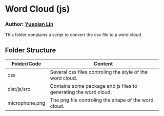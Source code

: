 # Word Cloud (js)
### Author: [Yueqian Lin](mailto:yl768@duke.edu)

This folder conatains a script to convert the csv file to a word cloud.

## Folder Structure
| Folder/Code | Content |
| ------------- | ------------- |
| css | Several css files controling the style of the word cloud. |
| dist/js/src | Contains some package and js files to generating the word cloud. |
| microphone.png | The png file controling the shape of the word cloud. |